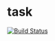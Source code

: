 # task
[![Build Status](https://travis-ci.org/DmitryF17/task.svg?branch=master)](https://travis-ci.org/DmitryF17/task)